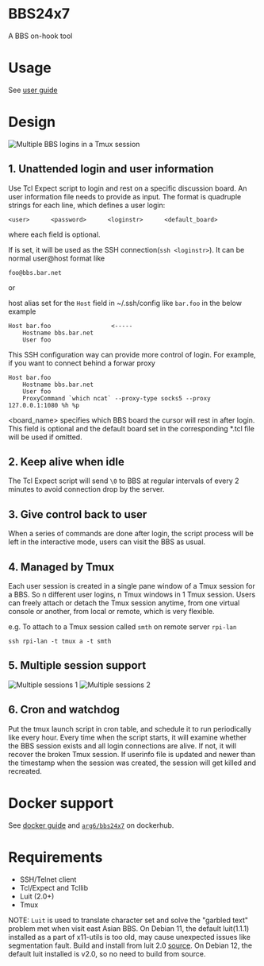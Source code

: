 # BBS24x7
A BBS on-hook tool

# Usage

See [user guide](guide.md)

# Design

![][2]

## 1. Unattended login and user information

Use Tcl Expect script to login and rest on a specific discussion board.
An user information file needs to provide as input. The format is quadruple
strings for each line, which defines a user login:

```
<user>      <password>      <loginstr>      <default_board>

```
where each field is optional.

If <loginstr> is set, it will be used as the SSH connection(`ssh <loginstr>`).
It can be normal user@host format like

```
foo@bbs.bar.net
```

or

host alias set for the `Host` field in ~/.ssh/config like `bar.foo` in the
below example

```
Host bar.foo                 <-----
    Hostname bbs.bar.net
    User foo
```

This SSH configuration way can provide more control of login. For example,
if you want to connect behind a forwar proxy
```
Host bar.foo
    Hostname bbs.bar.net
    User foo
    ProxyCommand `which ncat` --proxy-type socks5 --proxy 127.0.0.1:1080 %h %p
```

<board_name> specifies which BBS board the cursor will rest in after login.
This field is optional and the default board set in the corresponding *.tcl
file will be used if omitted.

## 2. Keep alive when idle

The Tcl Expect script will send `\0` to BBS at regular intervals of every 2
minutes to avoid connection drop by the server.

## 3. Give control back to user

When a series of commands are done after login, the script process will be
left in the interactive mode, users can visit the BBS as usual.

## 4. Managed by Tmux

Each user session is created in a single pane window of a Tmux session for a 
BBS. So n different user logins, n Tmux windows in 1 Tmux session.
Users can freely attach or detach the Tmux session anytime, from one virtual
console or another, from local or remote, which is very flexible.

e.g. To attach to a Tmux session called `smth` on remote server `rpi-lan`

```
ssh rpi-lan -t tmux a -t smth
```

## 5. Multiple session support

![][3]
![][4]

## 6. Cron and watchdog

Put the tmux launch script in cron table, and schedule it to run periodically
like every hour. Every time when the script starts, it will examine whether
the BBS session exists and all login connections are alive. If not, it will
recover the broken Tmux session. If userinfo file is updated and newer than
the timestamp when the session was created, the session will get killed and
recreated.

# Docker support

See [docker guide](docker/README.md) and [`arg6/bbs24x7`][5] on dockerhub.

# Requirements

- SSH/Telnet client
- Tcl/Expect and Tcllib
- Luit (2.0+)
- Tmux

NOTE:
`Luit` is used to translate character set and solve the "garbled text"
problem met when visit east Asian BBS. On Debian 11, the default luit(1.1.1)
installed as a part of x11-utils is too old, may cause unexpected issues
like segmentation fault. Build and install from luit 2.0 [source][1]. On
Debian 12, the default luit installed is v2.0, so no need to build from
source.

[1]: <https://invisible-island.net/luit/> "Luit"
[2]: <Resources/screenshot.1.png> "Multiple BBS logins in a Tmux session"
[3]: <Resources/multi-session.1.png> "Multiple sessions 1"
[4]: <Resources/multi-session.2.png> "Multiple sessions 2"
[5]: <https://hub.docker.com/r/arg6/bbs24x7> "arg6/bbs24x7"


[//]: # (vim: tw=78:ts=8:sts=4:sw=4:noet:ft=markdown:norl:)
